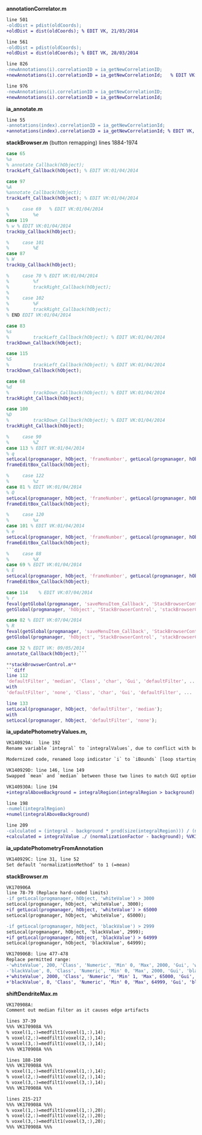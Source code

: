 **annotationCorrelator.m**
```diff
line 501
-oldDist = pdist(oldCoords);
+oldDist = dist(oldCoords); % EDIT VK, 21/03/2014

line 561
-oldDist = pdist(oldCoords);
+oldDist = dist(oldCoords); % EDIT VK, 28/03/2014

line 826
-newAnnotations(i).correlationID = ia_getNewCorrelationID;
+newAnnotations(i).correlationID = ia_getNewCorrelationId;   % EDIT VK: 25/11/2014

line 976
-newAnnotations(i).correlationID = ia_getNewCorrelationID;
+newAnnotations(i).correlationID = ia_getNewCorrelationId;
```

**ia_annotate.m**
```diff
line 55
-annotations(index).correlationID = ia_getNewCorrelationId;
+annotations(index).correlationID = ia_getNewCorrelationId; % EDIT VK, 28/03/2014
```
**stackBrowser.m** (button remapping)
lines 1884-1974
```matlab
case 65
%a
% annotate_Callback(hObject);
trackLeft_Callback(hObject); % EDIT VK:01/04/2014

case 97
%A
%annotate_Callback(hObject);
trackLeft_Callback(hObject); % EDIT VK:01/04/2014

%     case 69   % EDIT VK:01/04/2014
%         %e
case 119
% w % EDIT VK:01/04/2014
trackUp_Callback(hObject);

%     case 101
%         %E
case 87
% W
trackUp_Callback(hObject);

%     case 70 % EDIT VK:01/04/2014
%         %f
%         trackRight_Callback(hObject);
%
%     case 102
%         %F
%         trackRight_Callback(hObject);
% END EDIT VK:01/04/2014

case 83
%s
%         trackLeft_Callback(hObject); % EDIT VK:01/04/2014
trackDown_Callback(hObject);

case 115
%S
%         trackLeft_Callback(hObject); % EDIT VK:01/04/2014
trackDown_Callback(hObject);

case 68
%d
%         trackDown_Callback(hObject); % EDIT VK:01/04/2014
trackRight_Callback(hObject);

case 100
%D
%         trackDown_Callback(hObject); % EDIT VK:01/04/2014
trackRight_Callback(hObject);

%     case 90
%         %Z
case 113 % EDIT VK:01/04/2014
% q
setLocal(progmanager, hObject, 'frameNumber', getLocal(progmanager, hObject, 'frameNumber') - 1);
frameEditBox_Callback(hObject);

%     case 122
%         %z
case 81 % EDIT VK:01/04/2014
% Q
setLocal(progmanager, hObject, 'frameNumber', getLocal(progmanager, hObject, 'frameNumber') - 1);
frameEditBox_Callback(hObject);

%     case 120
%         %x
case 101 % EDIT VK:01/04/2014
% e
setLocal(progmanager, hObject, 'frameNumber', getLocal(progmanager, hObject, 'frameNumber') + 1);
frameEditBox_Callback(hObject);

%     case 88
%         %X
case 69 % EDIT VK:01/04/2014
% E
setLocal(progmanager, hObject, 'frameNumber', getLocal(progmanager, hObject, 'frameNumber') + 1);
frameEditBox_Callback(hObject);

case 114    % EDIT VK:07/04/2014
% r
feval(getGlobal(progmanager, 'saveMenuItem_Callback', 'StackBrowserControl', 'stackBrowserControl'), ...
getGlobal(progmanager, 'hObject', 'StackBrowserControl', 'stackBrowserControl'), hObject)

case 82 % EDIT VK:07/04/2014
% R
feval(getGlobal(progmanager, 'saveMenuItem_Callback', 'StackBrowserControl', 'stackBrowserControl'), ...
getGlobal(progmanager, 'hObject', 'StackBrowserControl', 'stackBrowserControl'), hObject)

case 32 % EDIT VK: 09/05/2014
annotate_Callback(hObject);```

**stackBrowswerControl.m**
```diff
line 112
'defaultFilter', 'median', 'Class', 'char', 'Gui', 'defaultFilter', ...
with
'defaultFilter', 'none', 'Class', 'char', 'Gui', 'defaultFilter', ...

line 133
setLocal(progmanager, hObject, 'defaultFilter', 'median');
with
setLocal(progmanager, hObject, 'defaultFilter', 'none');
```

**ia_updatePhotometryValues.m,**
```diff
VK140929A:  line 192
Rename variable `integral` to `integralValues`, due to conflict with built-in function `integral`

Modernized code, renamed loop indicator `i` to `iBounds` [loop starting at line 105, `for iBounds = 2:length(x)`]

VK140929D: line 146, line 149
Swapped `mean` and `median` between those two lines to match GUI options. `median` (thought to be ‘mean') is still broken (it saturates at $655$) but `mean` is producing the correct values.

VK140930A: line 194
+integralAboveBackground = integralRegion(integralRegion > background) - background;

line 198
-numel(integralRegion)
+numel(integralAboveBackground)

line 209
-calculated = (integral - background * prod(size(integralRegion))) / (normalizationFactor - background);%TO091707A
+calculated = integralValue ./ (normalizationFactor - background); %VK140930 Background subtraction was removed as now only values above threshold are integrated (see line 195)
```

**ia_updatePhotometryFromAnnotation**
```diff
VK140929C: line 31, line 52
Set default ’normalizationMethod’ to 1 (=mean)
```
**stackBrowser.m**
```diff
VK170906A
line 78-79 (Replace hard-coded limits)
-if getLocal(progmanager, hObject, 'whiteValue') > 3000
setLocal(progmanager, hObject, 'whiteValue', 3000);
+if getLocal(progmanager, hObject, 'whiteValue') > 65000
setLocal(progmanager, hObject, 'whiteValue', 65000);

-if getLocal(progmanager, hObject, 'blackValue') > 2999
setLocal(progmanager, hObject, 'blackValue', 2999);
+if getLocal(progmanager, hObject, 'blackValue') > 64999
setLocal(progmanager, hObject, 'blackValue', 64999);

VK170906B: line 477-478
Replace permitted range:
-'whiteValue', 200, 'Class', 'Numeric', 'Min' 0, 'Max', 2000, 'Gui', 'whiteValueSlider', 'Gui', 'whiteValueText', ...
-'blackValue', 0, 'Class', 'Numeric', 'Min' 0, 'Max', 2000, 'Gui', 'blackValueSlider', 'Gui', 'blackValueText', ...
+'whiteValue', 2000, 'Class', 'Numeric', 'Min' 1, 'Max', 65000, 'Gui', 'whiteValueSlider', 'Gui', 'whiteValueText', ...
+'blackValue', 0, 'Class', 'Numeric', 'Min' 0, 'Max', 64999, 'Gui', 'blackValueSlider', 'Gui', 'blackValueText', ...
```

**shiftDendriteMax.m**
```diff
VK170908A:
Comment out median filter as it causes edge artifacts

lines 37-39
%%% VK170908A %%%
% voxel(1,:)=medfilt1(voxel(1,:),14);
% voxel(2,:)=medfilt1(voxel(2,:),14);
% voxel(3,:)=medfilt1(voxel(3,:),14);
%%% VK170908A %%%

lines 188-190
%%% VK170908A %%%
% voxel(1,:)=medfilt1(voxel(1,:),14);
% voxel(2,:)=medfilt1(voxel(2,:),14);
% voxel(3,:)=medfilt1(voxel(3,:),14);
%%% VK170908A %%%

lines 215-217
%%% VK170908A %%%
% voxel(1,:)=medfilt1(voxel(1,:),20);
% voxel(2,:)=medfilt1(voxel(2,:),20);
% voxel(3,:)=medfilt1(voxel(3,:),20);
%%% VK170908A %%%
```
